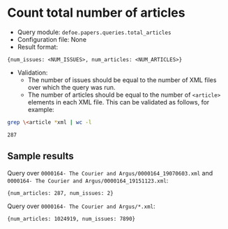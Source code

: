 # Count total number of articles

* Query module: `defoe.papers.queries.total_articles`
* Configuration file: None
* Result format:

```
{num_issues: <NUM_ISSUES>, num_articles: <NUM_ARTICLES>}
```

* Validation:
  - The number of issues should be equal to the number of XML files over which the query was run.
  - The number of articles should be equal to the number of `<article>` elements in each XML file. This can be validated as follows, for example:


```bash
grep \<article *xml | wc -l
```
```
287
```

## Sample results

Query over `0000164- The Courier and Argus/0000164_19070603.xml` and `0000164- The Courier and Argus/0000164_19151123.xml`:

```
{num_articles: 287, num_issues: 2}
```

Query over `0000164- The Courier and Argus/*.xml`:

```
{num_articles: 1024919, num_issues: 7890}
```
